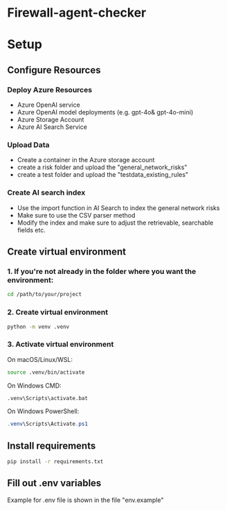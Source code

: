 # Firewall-agent-checker



# Setup
## Configure Resources
### Deploy Azure Resources
- Azure OpenAI service
- Azure OpenAI model deployments (e.g. gpt-4o& gpt-4o-mini)
- Azure Storage Account
- Azure AI Search Service

### Upload Data
- Create a container in the Azure storage account
- create a risk folder and upload the "general_network_risks"
- create a test folder and upload the "testdata_existing_rules"

### Create AI search index
- Use the import function in AI Search to index the general network risks
- Make sure to use the CSV parser method
- Modify the index and make sure to adjust the retrievable, searchable fields etc.

## Create virtual environment
### 1. If you're not already in the folder where you want the environment:
```bash
cd /path/to/your/project
```

### 2. Create virtual environment
```bash
python -m venv .venv
```

### 3. Activate virtual environment
On macOS/Linux/WSL:
```bash
source .venv/bin/activate
```

On Windows CMD:
```cmd
.venv\Scripts\activate.bat
```

On Windows PowerShell:
```powershell
.venv\Scripts\Activate.ps1
```

## Install requirements
```bash
pip install -r requirements.txt
```

## Fill out .env variables
Example for .env file is shown in the file "env.example"


